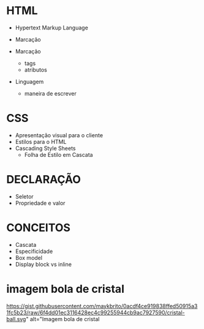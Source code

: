# HTML

- Hypertext Markup Language
- Marcação
- Marcação
   * tags
   * atributos

- Linguagem
   * maneira de escrever



# CSS

- Apresentação visual para o cliente
- Estilos para o HTML
- Cascading Style Sheets
    * Folha de Estilo em Cascata


# DECLARAÇÃO

- Seletor
- Propriedade e valor


# CONCEITOS

- Cascata
- Especificidade
- Box model
- Display block vs inline 

# imagem bola de cristal

https://gist.githubusercontent.com/maykbrito/0acdf4ce919838ffed50915a31fc5b23/raw/6f4dd01ec3116428ec4c99255944cb9ac7927590/cristal-ball.svg" alt="Imagem bola de cristal



